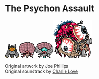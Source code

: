# The Psychon Assault
![Example Output](https://github.com/Aurux/SpaceGame/blob/main/art/player.png?raw=true)![Example Output](https://github.com/Aurux/SpaceGame/blob/main/art/smallAlien.png?raw=true)![Example Output](https://github.com/Aurux/SpaceGame/blob/main/art/largeAlien.png?raw=true)![Example Output](https://github.com/Aurux/SpaceGame/blob/main/art/Boss.png?raw=true)



Original artwork by Joe Phillips  
Original soundtrack by [Charlie Love](https://soundcloud.com/spoon-175446254)
